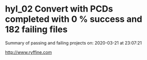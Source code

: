 # hyl_02 Convert with PCDs completed with 0 % success and 182 failing files

Summary of passing and failing projects on: 2020-03-21 at 23:07:21

http://www.ryffine.com
